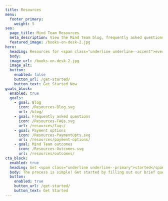 ```yaml
---
title: Resources
menu:
  footer_primary:
    weight: 5
seo:
  page_title: Mind Team Resources
  meta_description: View the Mind Team blog, frequently asked questions, payment options and Mind Team outcomes.
  featured_image: /books-on-desk-2.jpg
hero:
  heading: Resources for <span class="underline underline--accent">every mind</span>.
  body:
  image_url: /books-on-desk-2.jpg
  image_alt:
  button:
    enabled: false
    button_url: /get-started/
    button_text: Get Started Now
goals_block:
  enabled: true
  goals:
    - goal: Blog
      icon: /Resources-Blog.svg
      url: /blog/
    - goal: Frequently asked questions
      icon: /Resources-FAQs.svg
      url: /resources/faqs/
    - goal: Payment options
      icon: /Resources-PaymentOpts.svg
      url: /resources/payment-options/
    - goal: Mind Team outcomes
      icon: /Resources-Outcomes.svg
      url: /resources/outcomes/
cta_block:
  enabled: true
  heading: Get <span class="underline underline--primary">started</span>.
  body: The process is simple! Get started by filling out our brief questionnaire.
  button:
    enabled: true
    button_url: /get-started/
    button_text: Get Started
---
```

